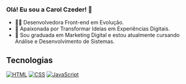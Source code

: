 ### Olá! Eu sou a Carol Czeder! 🧏

- 👩‍💻 Desenvolvedora Front-end em Evolução.
- 🎯 Apaixonada por Transformar Ideias em Experiências Digitais.
- 🔭 Sou graduada em Marketing Digital e estou atualmente cursando Análise e Desenvolvimento de Sistemas.
## Tecnologias
[![HTML](https://img.shields.io/badge/-HTML-ccb0ab?style=for-the-badge&logo=html5&logoColor=1b1b1b)](#)
[![CSS](https://img.shields.io/badge/-CSS-ccb0ab?style=for-the-badge&logo=css3&logoColor=1b1b1b)](#)
[![JavaScript](https://img.shields.io/badge/-JavaScript-ccb0ab?style=for-the-badge&logo=javascript&logoColor=1b1b1b)](#)
